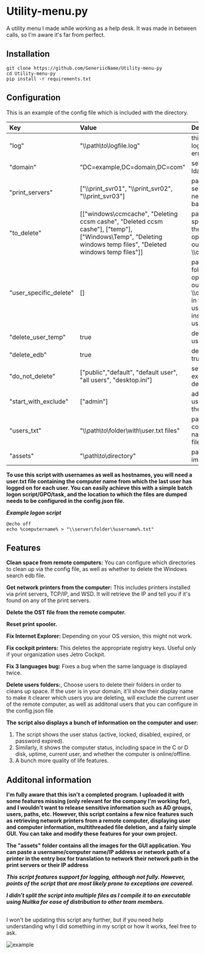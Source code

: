 # Utility-menu.py

A utility menu I made while working as a help desk. It was made in between calls, so I'm aware it's far from perfect.

## Installation

```batch
git clone https://github.com/GeneriicName/Utility-menu-py
cd Utility-menu-py
pip install -r requirements.txt
```


## Configuration

This is an example of the config file which is included with the directory.

| Key | Value | Description |
| :---         | :---      | :---          |
| "log"   | "\\\\path\\to\\logfile.log"     | this is the path to the logfile if false, it wont log errors    |
| "domain"     | "DC=example,DC=domain,DC=com"       | set your domain with ldap      |
| "print_servers"   | ["\\\\print_svr01", "\\\\print_svr02", "\\\\print_svr03"]     | path to your print servers, list them with network path and double backslashes    |
| "to_delete"     | [["windows\\ccmcache", "Deleting ccsm cashe", "Deleted ccsm cashe"], ["temp"], ["Windows\\Temp", "Deleting windows temp files", "Deleted windows temp files"]]       | paths to extra None user specific folders to delete their contents, and optional prompt, leave out the \\\\computername\\c$\\      |
| "user_specific_delete"   | []     | paths to user specific folders to delete, and optional prompt, leave out the \\\\computername\\c$\\user, in the prompt you can use users_amount to insert the amount of users    |
| "delete_user_temp"     | true       | delete temp files of each user? set true to if so      |
| "delete_edb"   | true     | delete search.edb? set true if so    |
| "do_not_delete"     | ["public","default", "default user", "all users", "desktop.ini"]       | set the usernames to exclude them from being deleted by the script      |
| "start_with_exclude"   | ["admin"]     | add prefixes of usernames to exclude them, from being deleted    |
| "users_txt"     | "\\\\path\\to\\folder\\with\\user.txt files"     | path of folder which contains computer names in usename.txt files      |
| "assets"     | "\\path\to\directory"       | path to assets such as images      |


**To use this script with usernames as well as hostnames, you will need a user.txt file containing the computer name from which the last user has logged on for each user. You can easily achieve this with a simple batch logon script/GPO/task, and the location to which the files are dumped needs to be configured in the config.json file.**

***Example logon script***

```batch
@echo off
echo %computername% > "\\server\folder\%username%.txt"
```

## Features
**Clean space from remote computers:** You can configure which directories to clean up via the config file, as well as whether to delete the Windows search edb file.

**Get network printers from the computer:** This includes printers installed via print servers, TCP/IP, and WSD. It will retrieve the IP and tell you if it's found on any of the print servers.

**Delete the OST file from the remote computer.**

**Reset print spooler.**

**Fix Internet Explorer:** Depending on your OS version, this might not work.

**Fix cockpit printers:** This deletes the appropriate registry keys. Useful only if your organization uses Jetro Cockpit.

**Fix 3 languages bug:** Fixes a bug when the same language is displayed twice.

**Delete users folders:**, Choose users to delete their folders in order to cleans up space. If the user is in your domain, it'll show their display name to make it clearer which users you are deleting, will exclude the current user of the remote computer, as well as additonal users that you can configure in the config.json file

**The script also displays a bunch of information on the computer and user:**
1. The script shows the user status (active, locked, disabled, expired, or password expired).
2. Similarly, it shows the computer status, including space in the C or D disk, uptime, current user, and whether the computer is online/offline. 
3. A bunch more quality of life features. 

## Additonal information

**I'm fully aware that this isn't a completed program. I uploaded it with some features missing (only relevant for the company I'm working for), and I wouldn't want to release sensitive information such as AD groups, users, paths, etc. However, this script contains a few nice features such as retrieving network printers from a remote computer, displaying user and computer information, multithreaded file deletion, and a fairly simple GUI. You can take and modify these features for your own project.**

**The "assets" folder contains all the images for the GUI application. You can paste a username/computer name/IP address or network path of a printer in the entry box for translation to network their network path in the print servers or their IP address**

***This script features support for logging, although not fully. However, points of the script that are most likely prone to exceptions are covered.***


***I didn't split the script into multiple files as I compile it to an executable using Nuitka for ease of distribution to other team members.***

##
I won't be updating this script any further, but if you need help understanding why I did something in my script or how it works, feel free to ask.


![example](https://github.com/GeneriicName/Utility-menu-py/assets/139624416/7e92c976-af71-4b5e-8d77-40268c05d35a)

